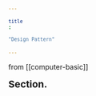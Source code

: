 ```yaml
---
title: "Design Pattern"
---
```

from [[computer-basic]]

<h1>Section.</h1>

<div id="postings"></div>

<script>
    function add_posting(url, image, title, des)
    {
        let main = document.getElementById('postings');

        let obj = document.createElement('a');
        obj.setAttribute('class', 'posting');
        let url_ = "https://giana-blog.netlify.app/" + url + "/";
        obj.setAttribute('href', url_);

        let div = document.createElement('div');
        let preimage = document.createElement('img');
        preimage.setAttribute('class', 'preimg');
        preimage.setAttribute('src', "https://giana-blog.netlify.app/assets/"+image);
        obj.appendChild(preimage);

        div.setAttribute('class', 'post-body');
        let h1 = document.createElement('h1');
        h1.setAttribute('class', "post-title");
        h1.innerText = title;
        div.appendChild(h1);

        let span = document.createElement('span');
        span.innerText = des;
        div.appendChild(span);
        obj.appendChild(div);
        main.appendChild(obj);
    }
    add_posting("singletone", "../assets/singleton.png", "Singletone Pattern", "Singletone pattern for database connection module"); 
    add_posting("factorypattern", "../assets/factorypattern.png", "Factory Pattern", "Let's suppose we run a coffee factory");
    add_posting("strategypattern", "../assets/strategy.png", "Strategy Pattern", "Same context, different strategy");
    add_posting("observerpattern", "../assets/observer.png", "Observer Pattern", "What if you write notification algorithm of twitter?");
    add_posting("proxypattern", "../assets/server.png", "Proxy Pattern", "Role of proxy server");
    add_posting("iteratorpattern", "../assets/iterator.png", "Iterator Pattern", "Iterator to traversal collection objects")
    add_posting("mvcpattern", "../assets/collab.png", "MVC Pattern", "MVC, MVP, MVVC patterns");
</script>

<style>
    .post-body
    {
        display:grid;
        place-items: center normal;
        padding: 2vw 0vw;
    }
    .posting
    {
        display: flex;
        justify-content: flex-start;
        margin: 3vw 3vw;
    }
    .preimg
    {
        display: inline-block;
        width: 10vw;
        height: 10vw;
        border-radius: 10px;
        margin: 0em 0em;
        margin-right: 3vw;
        vertical-align: middle;
    }
    span
    {
        display: block;
        font-size: 1vw;
    }
    h1
    {
        font-size: 2vw;
        margin-top:0em;
    }
</style>



